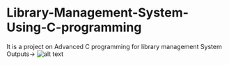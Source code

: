 # Library-Management-System-Using-C-programming
It is a project on Advanced C programming for library management System
Outputs->
![alt text](https://user-images.githubusercontent.com/23555312/42038602-f94622a8-7b08-11e8-9e7b-402958c345e0.png)
